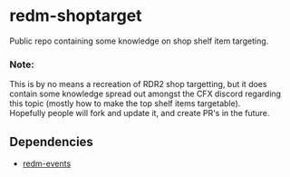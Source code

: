 # redm-shoptarget
Public repo containing some knowledge on shop shelf item targeting.  

### Note:  
This is by no means a recreation of RDR2 shop targetting, but it does contain some knowledge spread out amongst the CFX discord regarding this topic (mostly how to make the top shelf items targetable).  
Hopefully people will fork and update it, and create PR's in the future.

## Dependencies
- [redm-events](https://github.com/meta-hub/redm-events)
